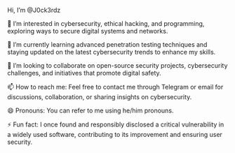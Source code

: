 
Hi, I’m @J0ck3rdz

👀 I’m interested in cybersecurity, ethical hacking, and programming, exploring ways to secure digital systems and networks.

🌱 I’m currently learning advanced penetration testing techniques and staying updated on the latest cybersecurity trends to enhance my skills.

💞️ I’m looking to collaborate on open-source security projects, cybersecurity challenges, and initiatives that promote digital safety.

📫 How to reach me: Feel free to contact me through Telegram or email for discussions, collaboration, or sharing insights on cybersecurity.

😄 Pronouns: You can refer to me using he/him pronouns.

⚡ Fun fact: I once found and responsibly disclosed a critical vulnerability in a widely used software, contributing to its improvement and ensuring user security.

<!---
J0ck3rdz/J0ck3rdz is a ✨ special ✨ repository because its `README.md` (this file) appears on your GitHub profile.
You can click the Preview link to take a look at your changes.
--->
